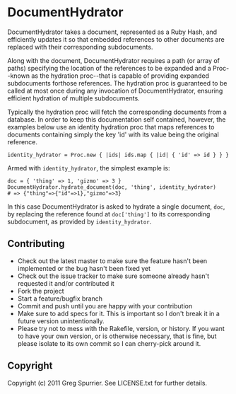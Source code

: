 # DocumentHydrator

DocumentHydrator takes a document, represented as a Ruby Hash, and
efficiently updates it so that embedded references to other documents
are replaced with their corresponding subdocuments.

Along with the document, DocumentHydrator requires a path (or array of
paths) specifying the location of the references to be expanded and a
Proc--known as the hydration proc--that is capable of providing
expanded subdocuments forthose references. The hydration proc is
guaranteed to be called at most once during any invocation of
DocumentHydrator, ensuring efficient hydration of multiple
subdocuments.

Typically the hydration proc will fetch the corresponding documents
from a database. In order to keep this documentation self contained,
however, the examples below use an identity hydration proc that maps
references to documents containing simply the key 'id' with its value
being the original reference.

    identity_hydrator = Proc.new { |ids| ids.map { |id| { 'id' => id } } }

Armed with `identity_hydrator`, the simplest example is:
    
    doc = { 'thing' => 1, 'gizmo' => 3 }
    DocumentHydrator.hydrate_document(doc, 'thing', identity_hydrator)
    # => {"thing"=>{"id"=>1},"gizmo"=>3}

In this case DocumentHydrator is asked to hydrate a single document,
`doc`, by replacing the reference found at `doc['thing']` to its
corresponding subdocument, as provided by `identity_hydrator`.

## Contributing
* Check out the latest master to make sure the feature hasn't been implemented or the bug hasn't been fixed yet
* Check out the issue tracker to make sure someone already hasn't requested it and/or contributed it
* Fork the project
* Start a feature/bugfix branch
* Commit and push until you are happy with your contribution
* Make sure to add specs for it. This is important so I don't break it in a future version unintentionally.
* Please try not to mess with the Rakefile, version, or history. If you want to have your own version, or is otherwise necessary, that is fine, but please isolate to its own commit so I can cherry-pick around it.

## Copyright
Copyright (c) 2011 Greg Spurrier. See LICENSE.txt for
further details.
